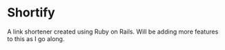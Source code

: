 # Shortify

A link shortener created using Ruby on Rails. Will be adding more features to this as I go along.